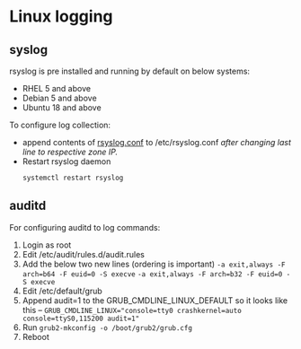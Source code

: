 # Linux logging

## syslog

rsyslog is pre installed and running by default on below systems:
- RHEL 5 and above
- Debian 5 and above
- Ubuntu 18 and above

To configure log collection:
- append contents of [rsyslog.conf](./rsyslog.conf) to /etc/rsyslog.conf _after changing last line to respective zone IP._
- Restart rsyslog daemon
  ```sh
  systemctl restart rsyslog
  ```

## auditd

For configuring auditd to log commands:
1. Login as root
2. Edit /etc/audit/rules.d/audit.rules
3. Add the below two new lines (ordering is important) 
    ```-a exit,always -F arch=b64 -F euid=0 -S execve```
    ```-a exit,always -F arch=b32 -F euid=0 -S execve```
4. Edit /etc/default/grub
5. Append audit=1 to the GRUB_CMDLINE_LINUX_DEFAULT so it looks like this –
    ```GRUB_CMDLINE_LINUX="console=tty0 crashkernel=auto console=ttyS0,115200 audit=1"```
6. Run 
    ```grub2-mkconfig -o /boot/grub2/grub.cfg```
7. Reboot